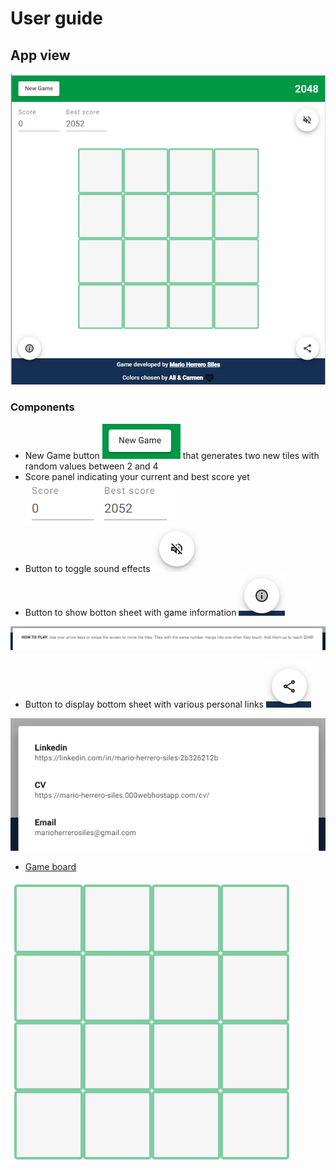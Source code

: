 # User guide

## App view

![](.gitbook/assets/image%20%288%29.png)

### Components

* New Game button ![](.gitbook/assets/image%20%287%29.png) that generates two new tiles with random values between 2 and 4
* Score panel indicating your current and best score yet ![](.gitbook/assets/image%20%2810%29.png) 
* Button to toggle sound effects ![](.gitbook/assets/image%20%286%29.png) 
* Button to show botton sheet with game information ![](.gitbook/assets/image.png) 

![](.gitbook/assets/image%20%283%29.png)

* Button to display bottom sheet with various personal links ![](.gitbook/assets/image%20%281%29.png) 

![](.gitbook/assets/image%20%285%29.png)

* [Game board](game.md)

![](.gitbook/assets/image%20%2811%29.png)

